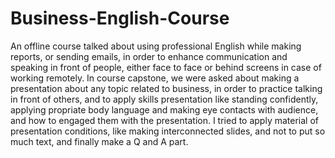 # Business-English-Course
An offline course talked about using professional English while making reports, or sending emails, in order to enhance communication and speaking in front of people, either face to face or behind screens in case of working remotely.
In course capstone, we were asked about making a presentation about any topic related to business, in order to practice talking in front of others, and to apply skills presentation like standing confidently, applying propriate body language and making eye contacts with audience, and how to engaged them with the presentation.
I tried to apply material of presentation conditions, like making interconnected slides, and not to put so much text, and finally make a Q and A part. 
